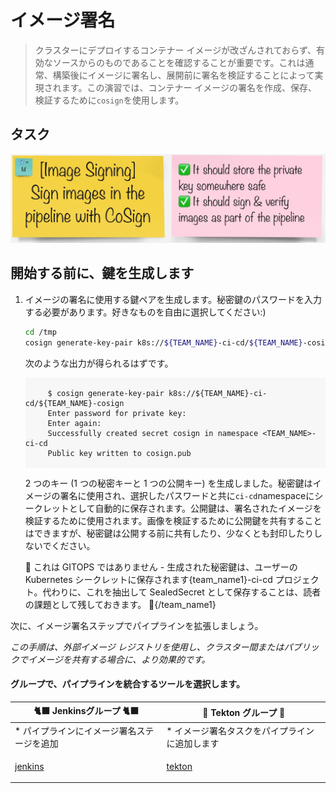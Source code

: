 # イメージ署名

> クラスターにデプロイするコンテナー イメージが改ざんされておらず、有効なソースからのものであることを確認することが重要です。これは通常、構築後にイメージに署名し、展開前に署名を検証することによって実現されます。この演習では、コンテナー イメージの署名を作成、保存、検証するために`cosign`を使用します。

## タスク

![task-image-signing](./images/task-image-signing.png)

## 開始する前に、鍵を生成します

1. イメージの署名に使用する鍵ペアを生成します。秘密鍵のパスワードを入力する必要があります。好きなものを自由に選択してください:)

    ```bash
    cd /tmp
    cosign generate-key-pair k8s://${TEAM_NAME}-ci-cd/${TEAM_NAME}-cosign
    ```

    次のような出力が得られるはずです。

     <div class="highlight" style="background: #f7f7f7">
     <pre><code class="language-bash">
        $ cosign generate-key-pair k8s://${TEAM_NAME}-ci-cd/${TEAM_NAME}-cosign
        Enter password for private key:
        Enter again:
        Successfully created secret cosign in namespace &lt;TEAM_NAME&gt;-ci-cd
        Public key written to cosign.pub
        </code></pre>
    </div>


    2 つのキー (1 つの秘密キーと 1 つの公開キー) を生成しました。秘密鍵はイメージの署名に使用され、選択したパスワードと共に`ci-cd`namespaceにシークレットとして自動的に保存されます。公開鍵は、署名されたイメージを検証するために使用されます。画像を検証するために公開鍵を共有することはできますが、秘密鍵は公開する前に共有したり、少なくとも封印したりしないでください。

    <p class="tip">🐌 これは GITOPS ではありません - 生成された秘密鍵は、ユーザーの Kubernetes シークレットに保存されます{team_name1}-ci-cd プロジェクト。代わりに、これを抽出して SealedSecret として保存することは、読者の課題として残しておきます。 🐎{/team_name1}</p>

次に、イメージ署名ステップでパイプラインを拡張しましょう。

*この手順は、外部イメージ レジストリを使用し、クラスター間またはパブリックでイメージを共有する場合に、より効果的です。*

#### グループで、パイプラインを統合するツールを選択します。

🐈‍⬛ **Jenkinsグループ** 🐈‍⬛ | 🐅 **Tekton グループ** 🐅
--- | ---
* パイプラインにイメージ署名ステージを追加 | * イメージ署名タスクをパイプラインに追加します
<span style="color:blue;"><p><a href="3-revenge-of-the-automated-testing/8a-jenkins.md">jenkins</a></p></span> | <span style="color:blue;"><p><a href="3-revenge-of-the-automated-testing/8b-tekton.md">tekton</a></p></span>
